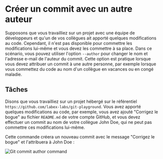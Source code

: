 # Créer un commit avec un autre auteur

Supposons que vous travailliez sur un projet avec une équipe de développeurs et qu'un de vos collègues ait apporté quelques modifications au code. Cependant, il n'est pas disponible pour commettre les modifications lui-même et vous devez les commettre à sa place. Dans ce scénario, vous pouvez utiliser l'option `--author` pour changer le nom et l'adresse e-mail de l'auteur du commit. Cette option est pratique lorsque vous devez attribuer un commit à une autre personne, par exemple lorsque vous commettez du code au nom d'un collègue en vacances ou en congé maladie.

## Tâches

Disons que vous travailliez sur un projet hébergé sur le référentiel `https://github.com/labex-labs/git-playground`. Vous avez apporté quelques modifications au code, par exemple, vous avez ajouté "Corrigez le bogue" au fichier `README.md` de votre compte GitHub, et vous devez effectuer un commit au nom de votre collègue John Doe, qui ne peut pas commettre ces modifications lui-même.

Cette commande créera un nouveau commit avec le message "Corrigez le bogue" et l'attribuera à John Doe :

![Git commit author command](../assets/challenge-commit-set-author-step1-1.png)
